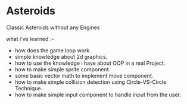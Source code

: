 # Asteroids
Classic Asteroids without any Engines

what i've learned :-

- how does the game loop work.
- simple knowledge about 2d graphics.
- how to use the knowledge i have about OOP in a real Project.
- how to make simple sprite component.
- some basic vector math to implement move component.
- how to make simple collision detection using Circle-VS-Circle Technique.
- how to make simple input component to handle input from the user.

